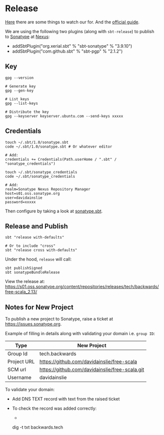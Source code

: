 # Release

[Here](https://dev.to/awwsmm/publish-your-scala-project-to-maven-in-5-minutes-with-sonatype-326l) there are some things to watch our for.
And the [official guide](https://www.scala-sbt.org/1.x/docs/Using-Sonatype.html).

We are using the following two plugins (along with `sbt-release`) to publish to [Sonatype](https://issues.sonatype.org/secure/Dashboard.jspa) at [Nexus](https://s01.oss.sonatype.org):
- addSbtPlugin("org.xerial.sbt" % "sbt-sonatype" % "3.9.10")
- addSbtPlugin("com.github.sbt" % "sbt-pgp" % "2.1.2")

## Key

```shell
gpg --version

# Generate key
gpg --gen-key

# List keys
gpg --list-keys

# Distribute the key
gpg --keyserver keyserver.ubuntu.com --send-keys xxxxx
```

## Credentials

```shell
touch ~/.sbt/1.0/sonatype.sbt
code ~/.sbt/1.0/sonatype.sbt # Or whatever editor

# Add:
credentials += Credentials(Path.userHome / ".sbt" / "sonatype_credentials")

touch ~/.sbt/sonatype_credentials
code ~/.sbt/sonatype_credentials

# Add:
realm=Sonatype Nexus Repository Manager
host=s01.oss.sonatype.org
user=davidainslie
password=xxxxx
```

Then configure by taking a look at [sonatype.sbt](../sonatype.sbt).

## Release and Publish

```shell
sbt "release with-defaults"

# Or to include "cross"
sbt "release cross with-defaults"
```

Under the hood, `release` will call:
```shell
sbt publishSigned
sbt sonatypeBundleRelease
```

View the release at:
https://s01.oss.sonatype.org/content/repositories/releases/tech/backwards/free-scala_2.13/

## Notes for New Project

To publish a new project to Sonatype, raise a ticket at https://issues.sonatype.org.

Example of filling in details along with validating your domain i.e. `group ID`:

| Type        | New Project                                    |
| ----------- | ---------------------------------------------- |
| Group Id    | tech.backwards                                 |
| Project URL | https://github.com/davidainslie/free-scala     |
| SCM url     | https://github.com/davidainslie/free-scala.git |
| Username    | davidainslie                                   |

To validate your domain:

- Add DNS TEXT record with text from the raised ticket

- To check the record was added correctly:

    - ```shell
    dig -t txt backwards.tech
    ```